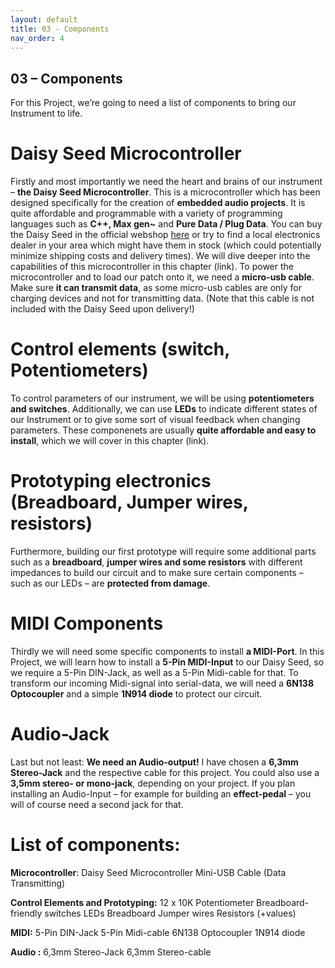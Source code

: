 ```yaml
---
layout: default
title: 03 - Components
nav_order: 4
---
```


## 03 – Components
For this Project, we’re going to need a list of components to bring our Instrument to life.

# Daisy Seed Microcontroller
Firstly and most importantly we need the heart and brains of our instrument – **the Daisy Seed Microcontroller**. This is a microcontroller which has been designed specifically for the creation of **embedded audio projects**. It is quite affordable and programmable with a variety of programming languages such as **C++, Max gen~** and **Pure Data / Plug Data**. You can buy the Daisy Seed in the official webshop [here](https://electro-smith.com/products/daisy-seed) or try to find a local electronics dealer in your area which might have them in stock (which could potentially minimize shipping costs and delivery times). 
We will dive deeper into the capabilities of this microcontroller in this chapter (link). To power the microcontroller and to load our patch onto it, we need a **micro-usb cable**. Make sure **it can transmit data**, as some micro-usb cables are only for charging devices and not for transmitting data. (Note that this cable is not included with the Daisy Seed upon delivery!)

# Control elements (switch, Potentiometers)
To control parameters of our instrument, we will be using **potentiometers** **and switches**. Additionally, we can use **LEDs** to indicate different states of our Instrument or to give some sort of visual feedback when changing parameters. These componenets are usually **quite affordable and easy to install**, which we will cover in this chapter (link).

# Prototyping electronics (Breadboard, Jumper wires, resistors)
Furthermore, building our first prototype will require some additional parts such as a **breadboard**, **jumper wires and some resistors** with different impedances to build our circuit and to make sure certain components – such as our LEDs – are **protected from damage**.

# MIDI Components 
Thirdly we will need some specific components to install **a MIDI-Port**. In this Project, we will learn how to install a **5-Pin MIDI-Input** to our Daisy Seed, so we require a 5-Pin DIN-Jack, as well as a 5-Pin Midi-cable for that. To transform our incoming Midi-signal into serial-data, we will need a **6N138 Optocoupler** and a simple **1N914 diode** to protect our circuit. 

# Audio-Jack
Last but not least: **We need an Audio-output!** I have chosen a **6,3mm Stereo-Jack** and the respective cable for this project. You could also use a **3,5mm stereo- or mono-jack**, depending on your project. If you plan installing an Audio-Input – for example for building an **effect-pedal** – you will of course need a second jack for that.

# List of components:

**Microcontroller**:
Daisy Seed Microcontroller
Mini-USB Cable (Data Transmitting)

**Control Elements and Prototyping:**
12 x 10K Potentiometer
Breadboard-friendly switches
LEDs
Breadboard
Jumper wires
Resistors (+values)

**MIDI:**
5-Pin DIN-Jack
5-Pin Midi-cable
6N138 Optocoupler
1N914 diode

**Audio :**
6,3mm Stereo-Jack
6,3mm Stereo-cable
